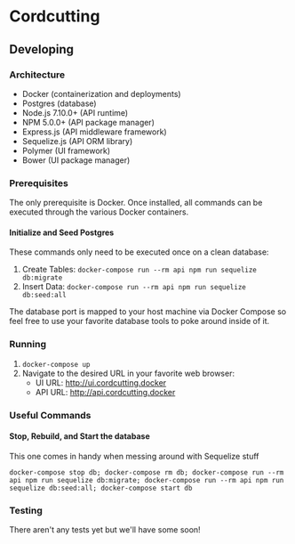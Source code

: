 # Cordcutting

## Developing

### Architecture
* Docker (containerization and deployments)
* Postgres (database)
* Node.js 7.10.0+ (API runtime)
* NPM 5.0.0+ (API package manager)
* Express.js (API middleware framework)
* Sequelize.js (API ORM library)
* Polymer (UI framework)
* Bower (UI package manager)

### Prerequisites
The only prerequisite is Docker.  Once installed, all commands can be executed through the various Docker containers.

#### Initialize and Seed Postgres
These commands only need to be executed once on a clean database:
1. Create Tables: `docker-compose run --rm api npm run sequelize db:migrate`
2. Insert Data: `docker-compose run --rm api npm run sequelize db:seed:all`

The database port is mapped to your host machine via Docker Compose so feel free to use your favorite database tools to poke around inside of it.

### Running
1. `docker-compose up`
2. Navigate to the desired URL in your favorite web browser:
   * UI URL: http://ui.cordcutting.docker
   * API URL: http://api.cordcutting.docker

### Useful Commands

#### Stop, Rebuild, and Start the database
This one comes in handy when messing around with Sequelize stuff

`docker-compose stop db; docker-compose rm db; docker-compose run --rm api npm run sequelize db:migrate; docker-compose run --rm api npm run sequelize db:seed:all; docker-compose start db`

### Testing
There aren't any tests yet but we'll have some soon!

